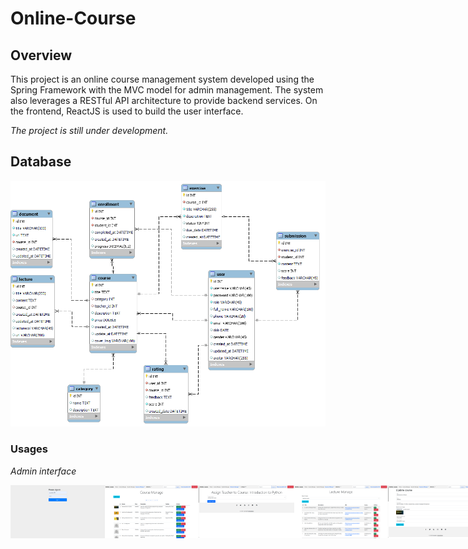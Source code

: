 # Online-Course

## Overview
This project is an online course management system developed using the Spring Framework with the MVC model for admin management. The system also leverages a RESTful API architecture to provide backend services. On the frontend, ReactJS is used to build the user interface.

_The project is still under development._
## Database
![a database image](images-for-online-courses-repository/online-course-database.png)


### Usages

_Admin interface_

<div style="display: flex; justify-content: space-between;">
  <img src="./images-for-online-courses-repository/loginadmin.png" width="30%">
  <img src="./images-for-online-courses-repository/mainAdmin.png" width="30%">
  <img src="./images-for-online-courses-repository/assign.png" width="30%">
  <img src="./images-for-online-courses-repository/lecture-manage.png" width="30%">
  <img src="./images-for-online-courses-repository/update-course.png" width="30%">
  <img src="./images-for-online-courses-repository/exercise-manage.png" width="30%">
</div>
